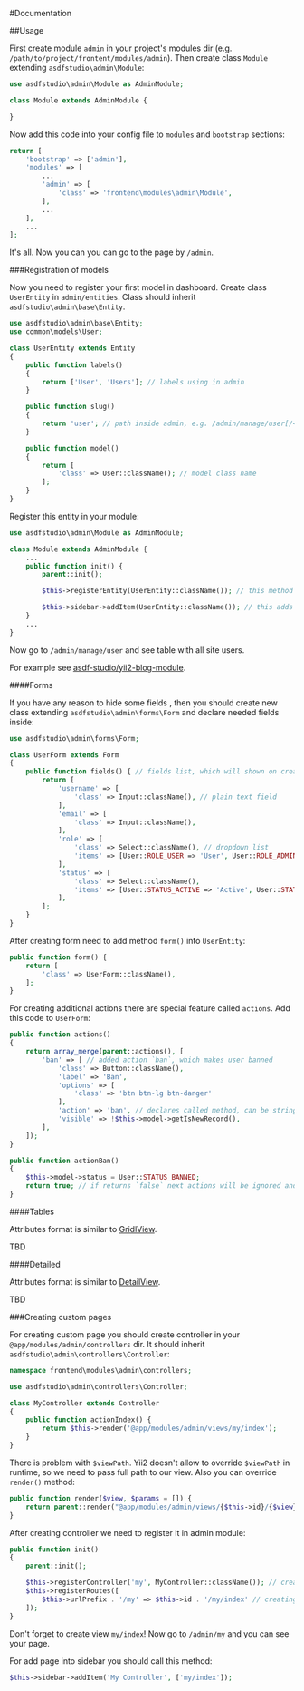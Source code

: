 #Documentation

##Usage

First create module `admin` in your project's modules dir (e.g. `/path/to/project/frontent/modules/admin`). Then create class `Module` extending `asdfstudio\admin\Module`:

```php
use asdfstudio\admin\Module as AdminModule;

class Module extends AdminModule {

}
```

Now add this code into your config file to `modules` and `bootstrap` sections:

```php
return [
    'bootstrap' => ['admin'],
    'modules' => [
        ...
        'admin' => [
            'class' => 'frontend\modules\admin\Module',
        ],
        ...
    ],
    ...
];
```

It's all. Now you can you can go to the page by `/admin`.


###Registration of models

Now you need to register your first model in dashboard. Create class `UserEntity` in `admin/entities`.
Class should inherit `asdfstudio\admin\base\Entity`.

```php
use asdfstudio\admin\base\Entity;
use common\models\User;

class UserEntity extends Entity
{
    public function labels()
    {
        return ['User', 'Users']; // labels using in admin
    }

    public function slug()
    {
        return 'user'; // path inside admin, e.g. /admin/manage/user[/<id>[/edit]]
    }

    public function model()
    {
        return [
            'class' => User::className(); // model class name
        ];
    }
}
```

Register this entity in your module:

```php
use asdfstudio\admin\Module as AdminModule;

class Module extends AdminModule {
    ...
    public function init() {
        parent::init();

        $this->registerEntity(UserEntity::className()); // this method register entity in admin

        $this->sidebar->addItem(UserEntity::className()); // this adds link to sidebar
    }
    ...
}

```

Now go to `/admin/manage/user` and see table with all site users.

For example see [asdf-studio/yii2-blog-module](https://github.com/asdf-studio/yii2-blog-module).


####Forms

If you have any reason to hide some fields , then you should create new class extending `asdfstudio\admin\forms\Form` and declare needed fields inside:

```php
use asdfstudio\admin\forms\Form;

class UserForm extends Form
{
    public function fields() { // fields list, which will shown on creating or updating model
        return [
            'username' => [
                'class' => Input::className(), // plain text field
            ],
            'email' => [
                'class' => Input::className(),
            ],
            'role' => [
                'class' => Select::className(), // dropdown list
                'items' => [User::ROLE_USER => 'User', User::ROLE_ADMIN => 'Administrator'],
            ],
            'status' => [
                'class' => Select::className(),
                'items' => [User::STATUS_ACTIVE => 'Active', User::STATUS_DELETED => 'Deleted', User::STATUS_BANNED => 'Banned'],
            ],
        ];
    }
}
```

After creating form need to add method `form()` into `UserEntity`:

```php
public function form() {
    return [
        'class' => UserForm::className(),
    ];
}
```

For creating additional actions there are special feature called `actions`. Add this code to `UserForm`:

```php
public function actions()
{
    return array_merge(parent::actions(), [
        'ban' => [ // added action `ban`, which makes user banned
            'class' => Button::className(),
            'label' => 'Ban',
            'options' => [
                'class' => 'btn btn-lg btn-danger'
            ],
            'action' => 'ban', // declares called method, can be string or callable which will be passed model and form
            'visible' => !$this->model->getIsNewRecord(),
        ],
    ]);
}

public function actionBan()
{
    $this->model->status = User::STATUS_BANNED;
    return true; // if returns `false` next actions will be ignored and model wouldn't save
}
```

####Tables

Attributes format is similar to [GridlView](http://www.yiiframework.com/doc-2.0/guide-output-data-widgets.html#grid-columns).

TBD

####Detailed

Attributes format is similar to [DetailView](http://www.yiiframework.com/doc-2.0/guide-output-data-widgets.html#detailview).

TBD

###Creating custom pages

For creating custom page you should create controller in your `@app/modules/admin/controllers` dir.
It should inherit `asdfstudio\admin\controllers\Controller`:

```php
namespace frontend\modules\admin\controllers;

use asdfstudio\admin\controllers\Controller;

class MyController extends Controller
{
    public function actionIndex() {
        return $this->render('@app/modules/admin/views/my/index');
    }
}
```

There is problem with `$viewPath`. Yii2 doesn't allow to override `$viewPath` in runtime, so we need to pass full path to our view.
Also you can override `render()` method:

```php
public function render($view, $params = []) {
    return parent::render("@app/modules/admin/views/{$this->id}/{$view}", $params);
}
```

After creating controller we need to register it in admin module:

```php
public function init()
{
    parent::init();

    $this->registerController('my', MyController::className()); // creating controller alias (@see $controllerMap)
    $this->registerRoutes([
        $this->urlPrefix . '/my' => $this->id . '/my/index' // creating rule
    ]);
}
```

Don't forget to create view `my/index`!
Now go to `/admin/my` and you can see your page.

For add page into sidebar you should call this method:

```php
$this->sidebar->addItem('My Controller', ['my/index']);
```
